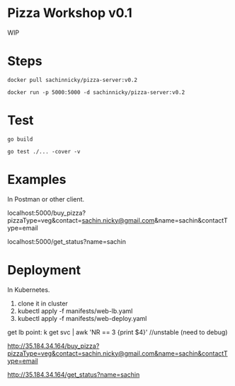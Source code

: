 # Pizza Workshop v0.1

WIP

# Steps

```
docker pull sachinnicky/pizza-server:v0.2
```

```
docker run -p 5000:5000 -d sachinnicky/pizza-server:v0.2
```

# Test

```
go build

go test ./... -cover -v

```

# Examples

In Postman or other client.

localhost:5000/buy_pizza?pizzaType=veg&contact=sachin.nicky@gmail.com&name=sachin&contactType=email

localhost:5000/get_status?name=sachin

# Deployment

In Kubernetes.

1. clone it in cluster
2. kubectl apply -f manifests/web-lb.yaml
3. kubectl apply -f manifests/web-deploy.yaml

get lb point: k get svc | awk 'NR == 3 {print \$4}'
//unstable (need to debug)

http://35.184.34.164/buy_pizza?pizzaType=veg&contact=sachin.nicky@gmail.com&name=sachin&contactType=email

http://35.184.34.164/get_status?name=sachin

